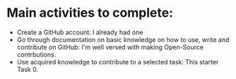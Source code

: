 # Main activities to complete:
* Create a GitHub account: I already had one
* Go through documentation on basic knowledge on how to use, write and contribute on GitHub: I'm well versed with making Open-Source contrbutions.
* Use acquired knowledge to contribute to a selected task: This starter Task 0.